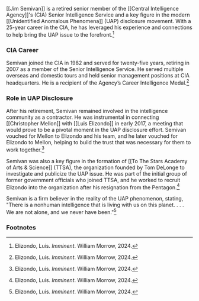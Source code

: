 [[Jim Semivan]] is a retired senior member of the [[Central Intelligence Agency]]'s (CIA) Senior Intelligence Service and a key figure in the modern [[Unidentified Anomalous Phenomena]] (UAP) disclosure movement. With a 25-year career in the CIA, he has leveraged his experience and connections to help bring the UAP issue to the forefront.[^1]

### CIA Career

Semivan joined the CIA in 1982 and served for twenty-five years, retiring in 2007 as a member of the Senior Intelligence Service. He served multiple overseas and domestic tours and held senior management positions at CIA headquarters. He is a recipient of the Agency’s Career Intelligence Medal.[^1]

### Role in UAP Disclosure

After his retirement, Semivan remained involved in the intelligence community as a contractor. He was instrumental in connecting [[Christopher Mellon]] with [[Luis Elizondo]] in early 2017, a meeting that would prove to be a pivotal moment in the UAP disclosure effort. Semivan vouched for Mellon to Elizondo and his team, and he later vouched for Elizondo to Mellon, helping to build the trust that was necessary for them to work together.[^1]

Semivan was also a key figure in the formation of [[To The Stars Academy of Arts & Science]] (TTSA), the organization founded by Tom DeLonge to investigate and publicize the UAP issue. He was part of the initial group of former government officials who joined TTSA, and he worked to recruit Elizondo into the organization after his resignation from the Pentagon.[^1]

Semivan is a firm believer in the reality of the UAP phenomenon, stating, "There is a nonhuman intelligence that is living with us on this planet. . . . We are not alone, and we never have been."[^1]

### Footnotes
[^1]: Elizondo, Luis. *Imminent*. William Morrow, 2024.
